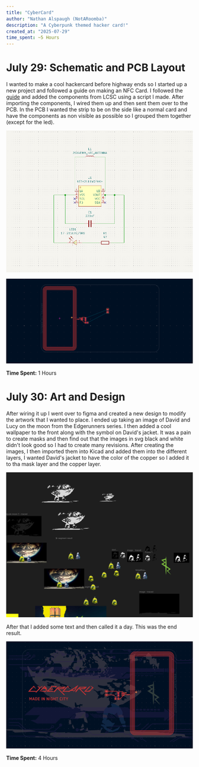 ```yaml
---
title: "CyberCard"
author: "Nathan Alspaugh (NotARoomba)"
description: "A Cyberpunk themed hacker card!"
created_at: "2025-07-29"
time_spent: ~5 Hours
---
```


# July 29: Schematic and PCB Layout

I wanted to make a cool hackercard before highway ends so I started up a new project and followed a guide on making an NFC Card. I followed the [guide](https://jams.hackclub.com/jam/hacker-card) and added the components from LCSC using a script I made. After importing the components, I wired them up and then sent them over to the PCB. In the PCB I wanted the strip to be on the side like a normal card and have the components as non visible as possible so I grouped them together (except for the led).

![Schematic Design](assets/schematic.png)

![PCB Layout Start](assets/pcb_start.png)

**Time Spent:** 1 Hours

# July 30: Art and Design

After wiring it up I went over to figma and created a new design to modify the artwork that I wanted to place. I ended up taking an image of David and Lucy on the moon from the Edgerunners series. I then added a cool wallpaper to the front along with the symbol on David's jacket. It was a pain to create masks and then find out that the images in svg black and white didn't look good so I had to create many revisions. After creating the images, I then imported them into Kicad and added them into the different layers, I wanted David's jacket to have the color of the copper so I added it to tha mask layer and the copper layer.

![Figma Design Process](assets/figma.png)

After that I added some text and then called it a day. This was the end result.

![PCB Design](assets/pcb_final.png)

**Time Spent:** 4 Hours
